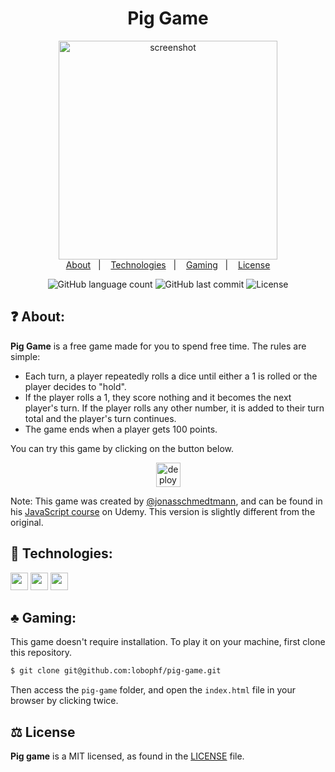 <h1 align="center">Pig Game</h1>
<p align="center">
	<img height="350px" alt="screenshot" src="https://dl.dropboxusercontent.com/s/z7xk6le5qr1o2qt/Screenshot_2020-12-01%20Pig%20Game.png?dl=0">
	<br>
	<a href="#question-about">About</a>&nbsp;&nbsp;&nbsp;|&nbsp;&nbsp;&nbsp;
	<a href="#rocket-technologies">Technologies</a>&nbsp;&nbsp;&nbsp;|&nbsp;&nbsp;&nbsp;
	<a href="#clubs-gaming">Gaming</a>&nbsp;&nbsp;&nbsp;|&nbsp;&nbsp;&nbsp;
	<a href="#balance_scale-license">License</a>	
</p>

<p align="center">
    <img alt="GitHub language count" src="https://img.shields.io/github/languages/count/lobophf/pig-game">	
    <img alt="GitHub last commit" src="https://img.shields.io/github/last-commit/lobophf/pig-game">
    <img alt="License" src="https://img.shields.io/badge/license-MIT-brightgreen"> 
<p>

## :question: About:
**Pig Game** is a free game made for you to spend free time. The rules are simple:

- Each turn, a player repeatedly rolls a dice until either a 1 is rolled or the player decides to "hold".
- If the player rolls a 1, they score nothing and it becomes the next player's turn. If the player rolls any other number, it is added to their turn total and the player's turn continues.
- The game ends when a player gets 100 points.

You can try this game by clicking on the button below.

<p align="center">
	<a href="https://lobophf.github.io/pig-game/"><img alt ="deploy shield" src="https://img.shields.io/badge/%F0%9F%99%82%EF%B8%8F-Let's%20play!-c73657.svg" height="39px"></a>
</p>

Note: This game was created by [@jonasschmedtmann](https://github.com/jonasschmedtmann), and can be found in his [JavaScript course](https://www.udemy.com/course/the-complete-javascript-course/) on Udemy. This version is slightly different from the original. 

## :rocket: Technologies:
<p>
<img height=28px src="https://img.shields.io/badge/%7F-HTML-black?logo=html5&style=flat"> <img height=28px src="https://img.shields.io/badge/%7F-CSS-black?logo=css3&style=flat"> <img height=28px src="https://img.shields.io/badge/%7F-JavaScript-black?logo=javascript&style=flat">
</p>

## :clubs: Gaming:
This game doesn't require installation. To play it on your machine, first clone this repository.

```sh
$ git clone git@github.com:lobophf/pig-game.git
```

Then access the `pig-game` folder, and open the `index.html` file in your browser by clicking twice.

## :balance_scale: License

**Pig game** is a MIT licensed, as found in the [LICENSE](./LICENSE) file.
